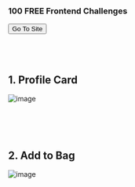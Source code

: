 ### 100 FREE Frontend Challenges
<a href="https://dev.to/bigsondev/100-free-frontend-challenges-3f0?ref=dailydev" target="_blank">
    <button>Go To Site</button>
</a>

<br> 
<br>
<br>
<br>
 
 ## 1. Profile Card
 ![image](https://github.com/user-attachments/assets/8cd9123a-3029-4b23-8683-2b04aaf72e68)

<br>
<br>
<br>

## 2. Add to Bag
![image](https://github.com/user-attachments/assets/adc1cb8b-aa5f-442d-8bb0-8f02eef2be34)
